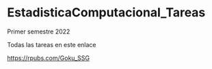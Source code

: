 # EstadisticaComputacional_Tareas
Primer semestre 2022

Todas las tareas en este enlace

https://rpubs.com/Goku_SSG
